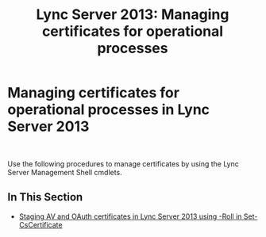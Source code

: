 ﻿---
title: 'Lync Server 2013: Managing certificates for operational processes'
TOCTitle: Managing certificates for operational processes
ms:assetid: 328d2ae3-9d43-46bd-98a6-520726d55492
ms:mtpsurl: https://technet.microsoft.com/en-us/library/JJ688017(v=OCS.15)
ms:contentKeyID: 49733607
ms.date: 07/23/2014
mtps_version: v=OCS.15
---

# Managing certificates for operational processes in Lync Server 2013

 


Use the following procedures to manage certificates by using the Lync Server Management Shell cmdlets.

## In This Section

  - [Staging AV and OAuth certificates in Lync Server 2013 using -Roll in Set-CsCertificate](lync-server-2013-staging-av-and-oauth-certificates-using-roll-in-set-cscertificate.md)

